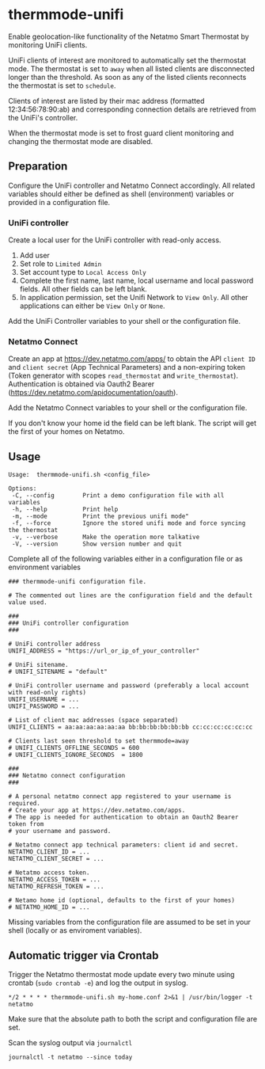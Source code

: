 # thermmode-unifi
Enable geolocation-like functionality of the Netatmo Smart Thermostat by monitoring UniFi clients.

UniFi clients of interest are monitored to automatically set the thermostat mode.
The thermostat is set to `away` when all listed clients are disconnected longer
than the threshold.
As soon as any of the listed clients reconnects the thermostat is set to `schedule`.

Clients of interest are listed by their mac address (formatted 12:34:56:78:90:ab) and
corresponding connection details are retrieved from the UniFi's controller.

When the thermostat mode is set to frost guard client monitoring and changing the thermostat mode are disabled.


## Preparation
Configure the UniFi controller and Netatmo Connect accordingly. 
All related variables should either be defined as shell (environment) variables or provided in a configuration file.

### UniFi controller
Create a local user for the UniFi controller with read-only access.

1. Add user
1. Set role to `Limited Admin`
1. Set account type to `Local Access Only`
1. Complete the first name, last name, local username and local password fields. All other fields can be left blank.
1. In application permission, set the Unifi Network  to `View Only`. All other applications can either be `View Only` or `None`.

Add the UniFi Controller variables to your shell or the configuration file.

### Netatmo Connect

Create an app at <https://dev.netatmo.com/apps/> to obtain the API `client ID` and `client secret` (App Technical Parameters) and a non-expiring token (Token generator with scopes `read_thermostat` and `write_thermostat`). 
Authentication is obtained via Oauth2 Bearer (<https://dev.netatmo.com/apidocumentation/oauth>).

Add the Netatmo Connect variables to your shell or the configuration file.

If you don't know your home id the field can be left blank. The script will get the first of your homes on Netatmo.

## Usage
```
Usage:  thermmode-unifi.sh <config_file>

Options:
 -C, --config        Print a demo configuration file with all variables
 -h, --help          Print help
 -m, --mode          Print the previous unifi mode"
 -f, --force         Ignore the stored unifi mode and force syncing the thermostat
 -v, --verbose       Make the operation more talkative
 -V, --version       Show version number and quit
```

Complete all of the following variables either in a configuration file or as environment variables
```
### thermmode-unifi configuration file.

# The commented out lines are the configuration field and the default value used.

###
### UniFi controller configuration
###

# UniFi controller address
UNIFI_ADDRESS = "https://url_or_ip_of_your_controller"

# UniFi sitename.
# UNIFI_SITENAME = "default"

# UniFi controller username and password (preferably a local account with read-only rights)
UNIFI_USERNAME = ...
UNIFI_PASSWORD = ...

# List of client mac addresses (space separated)
UNIFI_CLIENTS = aa:aa:aa:aa:aa:aa bb:bb:bb:bb:bb:bb cc:cc:cc:cc:cc:cc

# Clients last seen threshold to set thermmode=away
# UNIFI_CLIENTS_OFFLINE_SECONDS = 600
# UNIFI_CLIENTS_IGNORE_SECONDS  = 1800

###
### Netatmo connect configuration
###

# A personal netatmo connect app registered to your username is required.
# Create your app at https://dev.netatmo.com/apps.
# The app is needed for authentication to obtain an Oauth2 Bearer token from
# your username and password.

# Netatmo connect app technical parameters: client id and secret.
NETATMO_CLIENT_ID = ...
NETATMO_CLIENT_SECRET = ...

# Netatmo access token.
NETATMO_ACCESS_TOKEN = ...
NETATMO_REFRESH_TOKEN = ...

# Netamo home id (optional, defaults to the first of your homes)
# NETATMO_HOME_ID = ...
```

Missing variables from the configuration file are assumed to be set in your shell (locally or as enviroment variables).


## Automatic trigger via Crontab
Trigger the Netatmo thermostat mode update every two minute using crontab (`sudo crontab -e`) and log the output in syslog.
```
*/2 * * * * thermmode-unifi.sh my-home.conf 2>&1 | /usr/bin/logger -t netatmo 
```
Make sure that the absolute path to both the script and configuration file are set.

Scan the syslog output via `journalctl`
```
journalctl -t netatmo --since today
``` 

